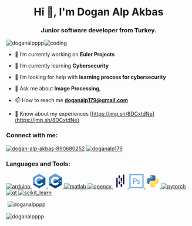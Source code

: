 

<h1 align="center">Hi 👋, I'm Dogan Alp Akbas</h1>
<h3 align="center">Junior software developer from Turkey.</h3>
<img align="right" alt="coding" width="400" src="https://s.tradingview.com/embed-widget/ticker-tape/?locale=en#%7B%22symbols%22%3A%5B%7B%22description%22%3A%22%22%2C%22proName%22%3A%22COINBASE%3ABTCUSD%22%7D%2C%7B%22description%22%3A%22%22%2C%22proName%22%3A%22OANDA%3AXAUUSD%22%7D%2C%7B%22description%22%3A%22%22%2C%22proName%22%3A%22COINBASE%3AETHUSD%22%7D%2C%7B%22description%22%3A%22%22%2C%22proName%22%3A%22COINBASE%3ALTCUSD%22%7D%2C%7B%22description%22%3A%22%22%2C%22proName%22%3A%22COINBASE%3AADAUSD%22%7D%2C%7B%22description%22%3A%22%22%2C%22proName%22%3A%22CRYPTOCAP%3AXRP%22%7D%2C%7B%22description%22%3A%22%22%2C%22proName%22%3A%22BINANCE%3ABNBUSD%22%7D%2C%7B%22description%22%3A%22%22%2C%22proName%22%3A%22COINBASE%3AMATICUSD%22%7D%2C%7B%22description%22%3A%22%22%2C%22proName%22%3A%22COINBASE%3ADOTUSD%22%7D%2C%7B%22description%22%3A%22%22%2C%22proName%22%3A%22COINBASE%3AAVAXUSD%22%7D%2C%7B%22description%22%3A%22%22%2C%22proName%22%3A%22BINANCE%3ASOLUSDT%22%7D%2C%7B%22description%22%3A%22%22%2C%22proName%22%3A%22COINBASE%3ANEARUSD%22%7D%2C%7B%22description%22%3A%22%22%2C%22proName%22%3A%22COINBASE%3ADOGEUSD%22%7D%2C%7B%22description%22%3A%22%22%2C%22proName%22%3A%22COINBASE%3ACOMPUSD%22%7D%2C%7B%22description%22%3A%22%22%2C%22proName%22%3A%22COINBASE%3AAAVEUSD%22%7D%2C%7B%22description%22%3A%22%22%2C%22proName%22%3A%22COINBASE%3ASTXUSD%22%7D%2C%7B%22description%22%3A%22%22%2C%22proName%22%3A%22BINANCE%3AYFIUSD%22%7D%2C%7B%22description%22%3A%22%22%2C%22proName%22%3A%22COINBASE%3AKSMUSD%22%7D%2C%7B%22description%22%3A%22%22%2C%22proName%22%3A%22COINBASE%3AQNTUSD%22%7D%2C%7B%22description%22%3A%22%22%2C%22proName%22%3A%22COINBASE%3ALINKUSD%22%7D%2C%7B%22description%22%3A%22%22%2C%22proName%22%3A%22COINBASE%3AEGLDUSD%22%7D%2C%7B%22description%22%3A%22%22%2C%22proName%22%3A%22COINBASE%3AFLOWUSD%22%7D%2C%7B%22description%22%3A%22%22%2C%22proName%22%3A%22COINBASE%3AATOMUSD%22%7D%2C%7B%22description%22%3A%22%22%2C%22proName%22%3A%22BINANCE%3AFTMUSD%22%7D%2C%7B%22description%22%3A%22%22%2C%22proName%22%3A%22COINBASE%3AALGOUSD%22%7D%2C%7B%22description%22%3A%22%22%2C%22proName%22%3A%22BINANCE%3AZILUSD%22%7D%2C%7B%22description%22%3A%22%22%2C%22proName%22%3A%22COINBASE%3AHBARUSD%22%7D%2C%7B%22description%22%3A%22%22%2C%22proName%22%3A%22BITTREX%3AARUSD%22%7D%2C%7B%22description%22%3A%22%22%2C%22proName%22%3A%22COINBASE%3AFILUSD%22%7D%2C%7B%22description%22%3A%22%22%2C%22proName%22%3A%22COINBASE%3ACOMPUSD%22%7D%2C%7B%22description%22%3A%22%22%2C%22proName%22%3A%22OKX%3AMKRUSDC%22%7D%2C%7B%22description%22%3A%22%22%2C%22proName%22%3A%22COINBASE%3ADASHUSD%22%7D%2C%7B%22description%22%3A%22%22%2C%22proName%22%3A%22BINANCE%3AXMRUSDT%22%7D%2C%7B%22description%22%3A%22%22%2C%22proName%22%3A%22BINANCE%3AMANAUSDT%22%7D%2C%7B%22description%22%3A%22%22%2C%22proName%22%3A%22BINANCE%3ASOLUSD%22%7D%2C%7B%22description%22%3A%22%22%2C%22proName%22%3A%22COINBASE%3AENSUSD%22%7D%2C%7B%22description%22%3A%22%22%2C%22proName%22%3A%22COINBASE%3AAPEUSD%22%7D%5D%2C%22showSymbolLogo%22%3Atrue%2C%22colorTheme%22%3A%22dark%22%2C%22isTransparent%22%3Afalse%2C%22displayMode%22%3A%22adaptive%22%2C%22width%22%3A%22100%25%22%2C%22height%22%3A78%2C%22utm_source%22%3A%22%22%2C%22utm_medium%22%3A%22widget_new%22%2C%22utm_campaign%22%3A%22ticker-tape%22%2C%22page-uri%22%3A%22__NHTTP__%22%7D">
<p align="left"> <img src="https://komarev.com/ghpvc/?username=doganalpppp&label=Profile%20views&color=0e75b6&style=flat" alt="doganalpppp" /> </p>

- 🔭 I’m currently working on **Euler Projects**

- 🌱 I’m currently learning **Cybersecurity**

- 🤝 I’m looking for help with **learning process for cybersecurity**

- 💬 Ask me about **Image Processing,**

- 📫 How to reach me **doganalp179@gmail.com**

- 📄 Know about my experiences [https://jmp.sh/8DCxtdNe](https://jmp.sh/8DCxtdNe)

<h3 align="left">Connect with me:</h3>
<p align="left">
<a href="https://linkedin.com/in/doğan-alp-akbaş-890680252" target="blank"><img align="center" src="https://raw.githubusercontent.com/rahuldkjain/github-profile-readme-generator/master/src/images/icons/Social/linked-in-alt.svg" alt="doğan-alp-akbaş-890680252" height="30" width="40" /></a>
<a href="https://www.hackerrank.com/doganalp179" target="blank"><img align="center" src="https://raw.githubusercontent.com/rahuldkjain/github-profile-readme-generator/master/src/images/icons/Social/hackerrank.svg" alt="doganalp179" height="30" width="40" /></a>
</p>

<h3 align="left">Languages and Tools:</h3>
<p align="left"> <a href="https://www.arduino.cc/" target="_blank" rel="noreferrer"> <img src="https://cdn.worldvectorlogo.com/logos/arduino-1.svg" alt="arduino" width="40" height="40"/> </a> <a href="https://www.cprogramming.com/" target="_blank" rel="noreferrer"> <img src="https://raw.githubusercontent.com/devicons/devicon/master/icons/c/c-original.svg" alt="c" width="40" height="40"/> </a> <a href="https://www.w3schools.com/cpp/" target="_blank" rel="noreferrer"> <img src="https://raw.githubusercontent.com/devicons/devicon/master/icons/cplusplus/cplusplus-original.svg" alt="cplusplus" width="40" height="40"/> </a> <a href="https://www.mathworks.com/" target="_blank" rel="noreferrer"> <img src="https://upload.wikimedia.org/wikipedia/commons/2/21/Matlab_Logo.png" alt="matlab" width="40" height="40"/> </a> <a href="https://opencv.org/" target="_blank" rel="noreferrer"> <img src="https://www.vectorlogo.zone/logos/opencv/opencv-icon.svg" alt="opencv" width="40" height="40"/> </a> <a href="https://pandas.pydata.org/" target="_blank" rel="noreferrer"> <img src="https://raw.githubusercontent.com/devicons/devicon/2ae2a900d2f041da66e950e4d48052658d850630/icons/pandas/pandas-original.svg" alt="pandas" width="40" height="40"/> </a> <a href="https://www.photoshop.com/en" target="_blank" rel="noreferrer"> <img src="https://raw.githubusercontent.com/devicons/devicon/master/icons/photoshop/photoshop-line.svg" alt="photoshop" width="40" height="40"/> </a> <a href="https://www.python.org" target="_blank" rel="noreferrer"> <img src="https://raw.githubusercontent.com/devicons/devicon/master/icons/python/python-original.svg" alt="python" width="40" height="40"/> </a> <a href="https://pytorch.org/" target="_blank" rel="noreferrer"> <img src="https://www.vectorlogo.zone/logos/pytorch/pytorch-icon.svg" alt="pytorch" width="40" height="40"/> </a> <a href="https://www.qt.io/" target="_blank" rel="noreferrer"> <img src="https://upload.wikimedia.org/wikipedia/commons/0/0b/Qt_logo_2016.svg" alt="qt" width="40" height="40"/> </a> <a href="https://scikit-learn.org/" target="_blank" rel="noreferrer"> <img src="https://upload.wikimedia.org/wikipedia/commons/0/05/Scikit_learn_logo_small.svg" alt="scikit_learn" width="40" height="40"/> </a> </p>

<p>&nbsp;<img align="center" src="https://github-readme-stats.vercel.app/api?username=doganalpppp&show_icons=true&locale=en" alt="doganalpppp" /></p>

<p><img align="center" src="https://github-readme-streak-stats.herokuapp.com/?user=doganalpppp&" alt="doganalpppp" /></p>

    
